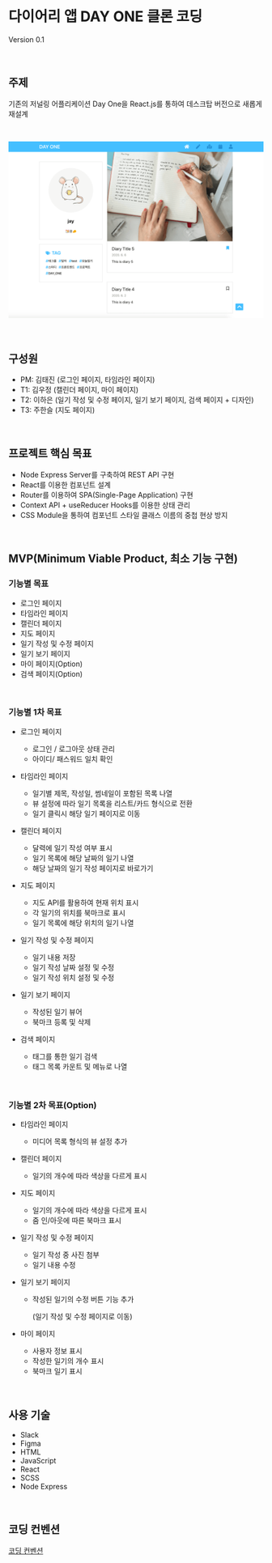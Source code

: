 # 다이어리 앱 DAY ONE 클론 코딩
 Version 0.1

<br>

## 주제

기존의 저널링 어플리케이션 Day One을 React.js를 통하여 데스크탑 버전으로 새롭게 재설계

<br>

![aidnd](/src/Util/asset/dayoneCapture.png)

<br>

## 구성원

- PM: 김태진 (로그인 페이지, 타임라인 페이지)
- T1: 김우정 (캘린더 페이지, 마이 페이지)
- T2: 이하은 (일기 작성 및 수정 페이지, 일기 보기 페이지, 검색 페이지 + 디자인)
- T3: 주한슬 (지도 페이지)

<br>

## 프로젝트 핵심 목표

- Node Express Server를 구축하여 REST API 구현
- React를 이용한 컴포넌트 설계
- Router를 이용하여 SPA(Single-Page Application) 구현
- Context API + useReducer Hooks를 이용한 상태 관리
- CSS Module을 통하여 컴포넌트 스타일 클래스 이름의 중첩 현상 방지

<br>

## MVP(Minimum Viable Product, 최소 기능 구현)

### 기능별 목표

- 로그인 페이지
- 타임라인 페이지
- 캘린더 페이지
- 지도 페이지
- 일기 작성 및 수정 페이지
- 일기 보기 페이지
- 마이 페이지(Option)
- 검색 페이지(Option)

<br>

### 기능별 1차 목표

- 로그인 페이지

  - 로그인 / 로그아웃 상태 관리
  - 아이디/ 패스워드 일치 확인

- 타임라인 페이지

  - 일기별 제목, 작성일, 썸네일이 포함된 목록 나열
  - 뷰 설정에 따라 일기 목록을 리스트/카드 형식으로 전환
  - 일기 클릭시 해당 일기 페이지로 이동

- 캘린더 페이지

  - 달력에 일기 작성 여부 표시
  - 일기 목록에 해당 날짜의 일기 나열
  - 해당 날짜의 일기 작성 페이지로 바로가기

- 지도 페이지

  - 지도 API를 활용하여 현재 위치 표시
  - 각 일기의 위치를 북마크로 표시
  - 일기 목록에 해당 위치의 일기 나열

- 일기 작성 및 수정 페이지

  - 일기 내용 저장
  - 일기 작성 날짜 설정 및 수정
  - 일기 작성 위치 설정 및 수정

- 일기 보기 페이지

  - 작성된 일기 뷰어
  - 북마크 등록 및 삭제

- 검색 페이지

  - 태그를 통한 일기 검색
  - 태그 목록 카운트 및 메뉴로 나열

<br>

### 기능별 2차 목표(Option)

- 타임라인 페이지

  - 미디어 목록 형식의 뷰 설정 추가

- 캘린더 페이지

  - 일기의 개수에 따라 색상을 다르게 표시

- 지도 페이지

  - 일기의 개수에 따라 색상을 다르게 표시
  - 줌 인/아웃에 따른 북마크 표시

- 일기 작성 및 수정 페이지

  - 일기 작성 중 사진 첨부
  - 일기 내용 수정

- 일기 보기 페이지

  - 작성된 일기의 수정 버튼 기능 추가

    (일기 작성 및 수정 페이지로 이동)

- 마이 페이지

  - 사용자 정보 표시
  - 작성한 일기의 개수 표시
  - 북마크 일기 표시

<br>

## 사용 기술

- Slack
- Figma
- HTML
- JavaScript
- React
- SCSS
- Node Express

<br>

## 코딩 컨벤션

[코딩 컨벤션](/convention.md)

